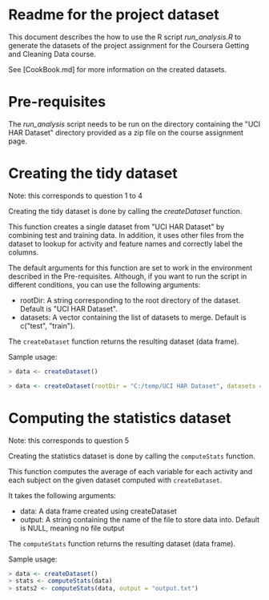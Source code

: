 # Readme for the project dataset

This document describes the how to use the R script *run_analysis.R* to generate the datasets of the project assignment for the Coursera Getting and Cleaning Data course.

See [CookBook.md] for more information on the created datasets.

# Pre-requisites

The *run_analysis* script needs to be run on the directory containing the "UCI HAR Dataset" directory provided as a zip file on the course assignment page.

# Creating the tidy dataset

Note: this corresponds to question 1 to 4

Creating the tidy dataset is done by calling the *createDataset* function.

This function creates a single dataset from "UCI HAR Dataset" by combining test and training data. In addition, it uses other files from the dataset to lookup for activity and feature names and correctly label the columns.

The default arguments for this function are set to work in the environment described in the Pre-requisites. Although, if you want to run the script in different conditions, you can use the following arguments:
* rootDir: A string corresponding to the root directory of the dataset. Default is "UCI HAR Dataset".
* datasets: A vector containing the list of datasets to merge. Default is c("test", "train").

The `createDataset` function returns the resulting dataset (data frame).

Sample usage:
```R
> data <- createDataset()

> data <- createDataset(rootDir = "C:/temp/UCI HAR Dataset", datasets = c('test1', 'test2', 'train'))
```

# Computing the statistics dataset

Note: this corresponds to question 5

Creating the statistics dataset is done by calling the `computeStats` function.

This function computes the average of each variable for each activity and each subject on the given dataset computed with `createDataset`.

It takes the following arguments:
* data: A data frame created using createDataset
* output: A string containing the name of the file to store data into. Default is NULL, meaning no file output

The `computeStats` function returns the resulting dataset (data frame).

Sample usage:
```R
> data <- createDataset()
> stats <- computeStats(data)
> stats2 <- computeStats(data, output = "output.txt")
```
